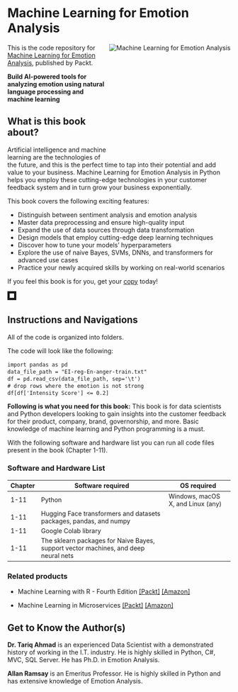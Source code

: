 # Machine Learning for Emotion Analysis
<a href="https://www.packtpub.com/product/machine-learning-for-emotion-analysis-in-python/9781803240688"><img src="https://content.packt.com/B18714/cover_image_small.jpeg" alt="Machine Learning for Emotion Analysis" height="256px" align="right"></a>

This is the code repository for [Machine Learning for Emotion Analysis](https://www.packtpub.com/product/machine-learning-for-emotion-analysis-in-python/9781803240688), published by Packt.

**Build AI-powered tools for analyzing emotion using natural language processing and machine learning**

## What is this book about?

Artificial intelligence and machine learning are the technologies of the future, and this is the perfect time to tap into their potential and add value to your business. Machine Learning for Emotion Analysis in Python helps you employ these cutting-edge technologies in your customer feedback system and in turn grow your business exponentially.


This book covers the following exciting features: 
* Distinguish between sentiment analysis and emotion analysis
* Master data preprocessing and ensure high-quality input
* Expand the use of data sources through data transformation
* Design models that employ cutting-edge deep learning techniques
* Discover how to tune your models’ hyperparameters
* Explore the use of naive Bayes, SVMs, DNNs, and transformers for advanced use cases
* Practice your newly acquired skills by working on real-world scenarios

If you feel this book is for you, get your [copy](https://www.amazon.in/Machine-Learning-Emotion-Analysis-Understand/dp/1803240687/ref=sr_1_3?keywords=Machine+Learning+for+Emotion+Analysis&sr=8-3) today!

<a href="https://www.packtpub.com/product/machine-learning-for-emotion-analysis-in-python/9781803240688"><img src="https://raw.githubusercontent.com/PacktPublishing/GitHub/master/GitHub.png" alt="https://www.packtpub.com/" border="5" /></a>

## Instructions and Navigations
All of the code is organized into folders.

The code will look like the following:
```
import pandas as pd
data_file_path = "EI-reg-En-anger-train.txt"
df = pd.read_csv(data_file_path, sep='\t')
# drop rows where the emotion is not strong
df[df['Intensity Score'] <= 0.2]
```

**Following is what you need for this book:**
This book is for data scientists and Python developers looking to gain insights into the customer feedback for their product, company, brand, governorship, and more. Basic knowledge of machine learning and Python programming is a must.

With the following software and hardware list you can run all code files present in the book (Chapter 1-11).

### Software and Hardware List

| Chapter  | Software required                                                                    | OS required                        |
| -------- | -------------------------------------------------------------------------------------| -----------------------------------|
|  	1-11	   |   	Python                                  			  | Windows, macOS X, and Linux (any) | 		
|  	1-11	   |   	Hugging Face transformers and datasets packages, pandas, and numpy                                  			  | | 		
|  	1-11	   |   	Google Colab library                                  			  | | 		
|  	1-11	   |   	The sklearn packages for Naive Bayes, support vector machines, and deep neural nets                                  			  | | 		


### Related products <Other books you may enjoy>
* Machine Learning with R - Fourth Edition  [[Packt]](https://www.packtpub.com/product/machine-learning-with-r-fourth-edition/9781801071321) [[Amazon]](https://www.amazon.in/Machine-Learning-cleansing-modeling-tidyverse-ebook/dp/B0B9YNZD15/ref=sr_1_1?keywords=Machine+Learning+with+R+-+Fourth+Edition&sr=8-1)
  
* Machine Learning in Microservices  [[Packt]](https://www.packtpub.com/product/machine-learning-in-microservices/9781804617748) [[Amazon]](https://www.amazon.in/Machine-Learning-Microservices-Productionizing-microservices/dp/1804617741/ref=sr_1_1?keywords=Machine+Learning+in+Microservices&sr=8-1)
  
## Get to Know the Author(s)
**Dr. Tariq Ahmad** is an experienced Data Scientist with a demonstrated history of working in the I.T. industry. He is highly skilled in Python, C#, MVC, SQL Server. He has Ph.D. in Emotion Analysis.

**Allan Ramsay** is an Emeritus Professor. He is highly skilled in Python and has extensive knowledge of Emotion Analysis.
